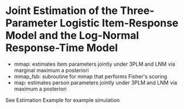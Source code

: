 # Joint Estimation of the Three-Parameter Logistic Item-Response Model and the Log-Normal Response-Time Model

- mmap: estimates item parameters jointly under 3PLM and LNM via marginal maximum a posteriori
- mmap_fsb: subroutine for mmap that performs Fisher's scoring
- map: estimates person parameters jointly under 3PLM and LNM via maximum a posteriori

See Estimation Example for example simulation
